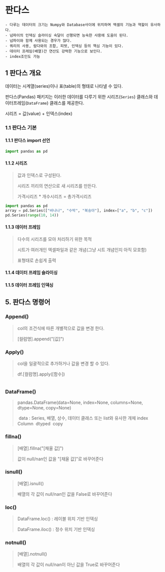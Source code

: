 # 판다스
    - 다루는 데이터의 크기는 Numpy와 Database사이에 위치하며 엑셀의 기능과 역할이 유사하다.
    - 넘파이의 인덱싱 슬라이싱 숙달이 선행되면 능숙한 사용에 도움이 된다.
    - 넘파이와 함께 사용되는 경우가 많다.
    - 쿼리의 사용, 람다와의 조합, 피벗, 인덱싱 등의 핵심 기능이 있다.
    - 데이터 프레임(배열)간 연산도 강력한 기능으로 보인다.
    - index조인도 가능

## 1 판다스 개요

 데이터는 시계열(series)이나 표(table)의 형태로 나타낼 수 있다. 

판다스(Pandas) 패키지는 이러한 데이터를 다루기 위한 시리즈(`Series`) 클래스와 데이터프레임(`DataFrame`) 클래스를 제공한다.



시리즈 = 값(value) + 인덱스(index)



### 1.1 판다스 기본

#### 1.1.1 판다스 import 선언

```python
import pandas as pd
```

#### 1.1.2 시리즈

> 값과 인덱스로 구성된다.
>
> 시리즈 끼리의 연산으로 새 시리즈를 만든다.
>
> 가격시리즈 * 개수시리즈 = 총가격시리즈

```python
import pandas as pd
array = pd.Series(["바나나", "수박", "복숭아"], index=["a", "b", "c"])
pd.Series(range(10, 14))
```

#### 1.1.3 데이터 프레임

> 다수의 시리즈를 모아 처리하기 위한 목적
>
> 시트가 여러개인 엑셀파일과 같은 개념(그냥 시트 개념인지 아직 모호함)
>
> 표형태로 손쉽게 출력



#### 1.1.4 데이터 프레임 슬라이싱

#### 1.1.5 데이터 프레임 인덱싱







## 5. 판다스 명령어

### Append()

> col의 조건식에 따른 개별적으로 값을 변경 한다.
>
> [컬럼명].append("[값]")



### Apply()

> col을 일괄적으로 추가하거나 값을 변경 할 수 있다.
>
> df.[컬럼명].apply([함수])

```python
```

### DataFrame()

> pandas.DataFrame(data=None, index=None, columns=None, dtype=None, copy=None)
>
> ​	data		: Series, 배열, 상수, 데이터 클래스 또는 list와 유사한 개체
> ​	index
> ​	Column
> ​	dtyped
> ​	copy

### fillna()

>[배열].fillna("[채울 값]")
>
>값이 null/nan인 값을 "[채울 값]"로 바꾸어준다

### isnull()

> [배열].isnull()
>
> 배열의 각 값이 null/nan인 값을 False로 바꾸어준다

### loc()

> DataFrame.loc()	: 레이블 위치 기반 인덱싱
>
> DataFrame.iloc()	: 정수 위치 기반 인덱싱

### notnull()

> [배열].notnull()
>
> 배열의 각 값이 null/nan이 아닌 값을 True로 바꾸어준다



